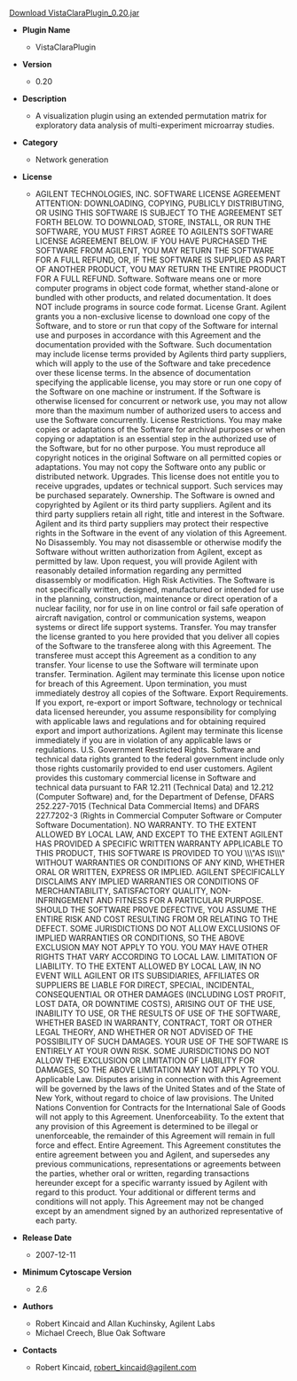 <a href="VistaClaraPlugin_0.20.jar">Download VistaClaraPlugin_0.20.jar</a>

* __Plugin Name__
  * VistaClaraPlugin
* __Version__
  * 0.20
* __Description__
  * A visualization plugin using an extended permutation matrix for exploratory data analysis of multi-experiment microarray studies.
* __Category__
  * Network generation
* __License__
  * AGILENT TECHNOLOGIES, INC. SOFTWARE LICENSE AGREEMENT ATTENTION: DOWNLOADING, COPYING, PUBLICLY DISTRIBUTING, OR USING THIS SOFTWARE IS SUBJECT TO THE AGREEMENT SET FORTH BELOW. TO DOWNLOAD, STORE, INSTALL, OR RUN THE SOFTWARE, YOU MUST FIRST AGREE TO AGILENTS SOFTWARE LICENSE AGREEMENT BELOW. IF YOU HAVE PURCHASED THE SOFTWARE FROM AGILENT, YOU MAY RETURN THE SOFTWARE FOR A FULL REFUND, OR, IF THE SOFTWARE IS SUPPLIED AS PART OF ANOTHER PRODUCT, YOU MAY RETURN THE ENTIRE PRODUCT FOR A FULL REFUND. Software. Software means one or more computer programs in object code format, whether stand-alone or bundled with other products, and related documentation. It does NOT include programs in source code format. License Grant. Agilent grants you a non-exclusive license to download one copy of the Software, and to store or run that copy of the Software for internal use and purposes in accordance with this Agreement and the documentation provided with the Software. Such documentation may include license terms provided by Agilents third party suppliers, which will apply to the use of the Software and take precedence over these license terms. In the absence of documentation specifying the applicable license, you may store or run one copy of the Software on one machine or instrument. If the Software is otherwise licensed for concurrent or network use, you may not allow more than the maximum number of authorized users to access and use the Software concurrently. License Restrictions. You may make copies or adaptations of the Software for archival purposes or when copying or adaptation is an essential step in the authorized use of the Software, but for no other purpose. You must reproduce all copyright notices in the original Software on all permitted copies or adaptations. You may not copy the Software onto any public or distributed network. Upgrades. This license does not entitle you to receive upgrades, updates or technical support. Such services may be purchased separately. Ownership. The Software is owned and copyrighted by Agilent or its third party suppliers. Agilent and its third party suppliers retain all right, title and interest in the Software. Agilent and its third party suppliers may protect their respective rights in the Software in the event of any violation of this Agreement. No Disassembly. You may not disassemble or otherwise modify the Software without written authorization from Agilent, except as permitted by law. Upon request, you will provide Agilent with reasonably detailed information regarding any permitted disassembly or modification. High Risk Activities. The Software is not specifically written, designed, manufactured or intended for use in the planning, construction, maintenance or direct operation of a nuclear facility, nor for use in on line control or fail safe operation of aircraft navigation, control or communication systems, weapon systems or direct life support systems. Transfer. You may transfer the license granted to you here provided that you deliver all copies of the Software to the transferee along with this Agreement. The transferee must accept this Agreement as a condition to any transfer. Your license to use the Software will terminate upon transfer. Termination. Agilent may terminate this license upon notice for breach of this Agreement. Upon termination, you must immediately destroy all copies of the Software. Export Requirements. If you export, re-export or import Software, technology or technical data licensed hereunder, you assume responsibility for complying with applicable laws and regulations and for obtaining required export and import authorizations. Agilent may terminate this license immediately if you are in violation of any applicable laws or regulations. U.S. Government Restricted Rights. Software and technical data rights granted to the federal government include only those rights customarily provided to end user customers. Agilent provides this customary commercial license in Software and technical data pursuant to FAR 12.211 (Technical Data) and 12.212 (Computer Software) and, for the Department of Defense, DFARS 252.227-7015 (Technical Data Commercial Items) and DFARS 227.7202-3 (Rights in Commercial Computer Software or Computer Software Documentation). NO WARRANTY. TO THE EXTENT ALLOWED BY LOCAL LAW, AND EXCEPT TO THE EXTENT AGILENT HAS PROVIDED A SPECIFIC WRITTEN WARRANTY APPLICABLE TO THIS PRODUCT, THIS SOFTWARE IS PROVIDED TO YOU \\\\\\\"AS IS\\\\\\\" WITHOUT WARRANTIES OR CONDITIONS OF ANY KIND, WHETHER ORAL OR WRITTEN, EXPRESS OR IMPLIED. AGILENT SPECIFICALLY DISCLAIMS ANY IMPLIED WARRANTIES OR CONDITIONS OF MERCHANTABILITY, SATISFACTORY QUALITY, NON-INFRINGEMENT AND FITNESS FOR A PARTICULAR PURPOSE. SHOULD THE SOFTWARE PROVE DEFECTIVE, YOU ASSUME THE ENTIRE RISK AND COST RESULTING FROM OR RELATING TO THE DEFECT. SOME JURISDICTIONS DO NOT ALLOW EXCLUSIONS OF IMPLIED WARRANTIES OR CONDITIONS, SO THE ABOVE EXCLUSION MAY NOT APPLY TO YOU. YOU MAY HAVE OTHER RIGHTS THAT VARY ACCORDING TO LOCAL LAW. LIMITATION OF LIABILITY. TO THE EXTENT ALLOWED BY LOCAL LAW, IN NO EVENT WILL AGILENT OR ITS SUBSIDIARIES, AFFILIATES OR SUPPLIERS BE LIABLE FOR DIRECT, SPECIAL, INCIDENTAL, CONSEQUENTIAL OR OTHER DAMAGES (INCLUDING LOST PROFIT, LOST DATA, OR DOWNTIME COSTS), ARISING OUT OF THE USE, INABILITY TO USE, OR THE RESULTS OF USE OF THE SOFTWARE, WHETHER BASED IN WARRANTY, CONTRACT, TORT OR OTHER LEGAL THEORY, AND WHETHER OR NOT ADVISED OF THE POSSIBILITY OF SUCH DAMAGES. YOUR USE OF THE SOFTWARE IS ENTIRELY AT YOUR OWN RISK. SOME JURISDICTIONS DO NOT ALLOW THE EXCLUSION OR LIMITATION OF LIABILITY FOR DAMAGES, SO THE ABOVE LIMITATION MAY NOT APPLY TO YOU. Applicable Law. Disputes arising in connection with this Agreement will be governed by the laws of the United States and of the State of New York, without regard to choice of law provisions. The United Nations Convention for Contracts for the International Sale of Goods will not apply to this Agreement. Unenforceability. To the extent that any provision of this Agreement is determined to be illegal or unenforceable, the remainder of this Agreement will remain in full force and effect. Entire Agreement. This Agreement constitutes the entire agreement between you and Agilent, and supersedes any previous communications, representations or agreements between the parties, whether oral or written, regarding transactions hereunder except for a specific warranty issued by Agilent with regard to this product. Your additional or different terms and conditions will not apply. This Agreement may not be changed except by an amendment signed by an authorized representative of each party.

 


* __Release Date__
  * 2007-12-11
* __Minimum Cytoscape Version__
  * 2.6
* __Authors__
  * Robert Kincaid and Allan Kuchinsky, Agilent Labs
  * Michael Creech, Blue Oak Software
* __Contacts__
  * Robert Kincaid, robert_kincaid@agilent.com
